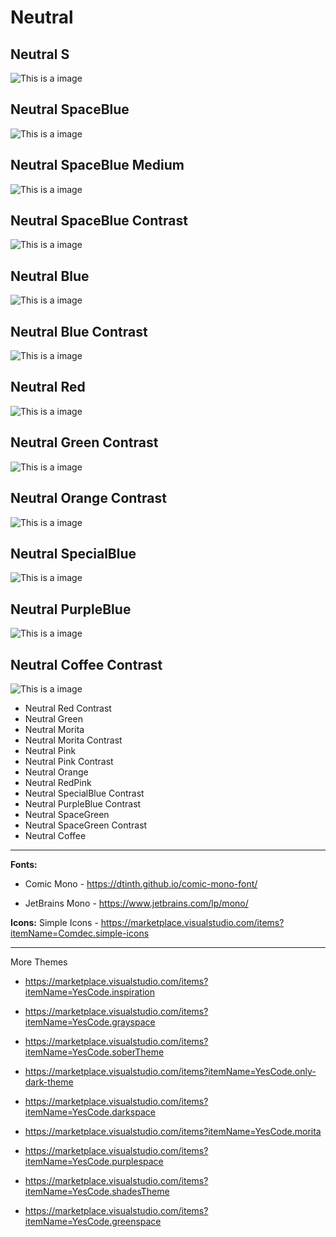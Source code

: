 # Neutral

## Neutral S
![This is a image](https://github.com/yesomac/NeutralThemeVSC/blob/master/image/neutral-s.png?raw=true)

## Neutral SpaceBlue
![This is a image](https://github.com/yesomac/NeutralThemeVSC/blob/master/image/neutral-12.png?raw=true)

## Neutral SpaceBlue Medium
![This is a image](https://github.com/yesomac/NeutralThemeVSC/blob/master/image/neutral-12-medium.png?raw=true)

## Neutral SpaceBlue Contrast
![This is a image](https://github.com/yesomac/NeutralThemeVSC/blob/master/image/neutral-12-contrast.png?raw=true)

## Neutral Blue
![This is a image](https://github.com/yesomac/NeutralThemeVSC/blob/master/image/neutral.png?raw=true)

## Neutral Blue Contrast
![This is a image](https://github.com/yesomac/NeutralThemeVSC/blob/master/image/neutral_constrast.png?raw=true)

## Neutral Red
![This is a image](https://github.com/yesomac/NeutralThemeVSC/blob/master/image/neutralII.png?raw=true)

## Neutral Green Contrast
![This is a image](https://github.com/yesomac/NeutralThemeVSC/blob/master/image/neutralIII_contrast.png?raw=true)

## Neutral Orange Contrast
![This is a image](https://github.com/yesomac/NeutralThemeVSC/blob/master/image/neutralV_contrast.png?raw=true)

## Neutral SpecialBlue
![This is a image](https://github.com/yesomac/NeutralThemeVSC/blob/master/image/neutral_7.png?raw=true)

## Neutral PurpleBlue
![This is a image](https://github.com/yesomac/NeutralThemeVSC/blob/master/image/neutral_8.png?raw=true)

## Neutral Coffee Contrast
![This is a image](https://github.com/yesomac/NeutralThemeVSC/blob/master/image/neutral_10_contrast.png?raw=true)

* Neutral Red Contrast
* Neutral Green
* Neutral Morita
* Neutral Morita Contrast
* Neutral Pink
* Neutral Pink Contrast
* Neutral Orange
* Neutral RedPink
* Neutral SpecialBlue Contrast
* Neutral PurpleBlue Contrast
* Neutral SpaceGreen
* Neutral SpaceGreen Contrast
* Neutral Coffee

---
**Fonts:** 

  * Comic Mono - https://dtinth.github.io/comic-mono-font/

  * JetBrains Mono - https://www.jetbrains.com/lp/mono/

**Icons:** Simple Icons - https://marketplace.visualstudio.com/items?itemName=Comdec.simple-icons

---
More Themes

* https://marketplace.visualstudio.com/items?itemName=YesCode.inspiration

* https://marketplace.visualstudio.com/items?itemName=YesCode.grayspace

* https://marketplace.visualstudio.com/items?itemName=YesCode.soberTheme

* https://marketplace.visualstudio.com/items?itemName=YesCode.only-dark-theme

* https://marketplace.visualstudio.com/items?itemName=YesCode.darkspace

* https://marketplace.visualstudio.com/items?itemName=YesCode.morita

* https://marketplace.visualstudio.com/items?itemName=YesCode.purplespace

* https://marketplace.visualstudio.com/items?itemName=YesCode.shadesTheme

* https://marketplace.visualstudio.com/items?itemName=YesCode.greenspace
